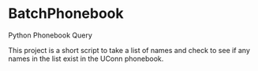 # BatchPhonebook
Python Phonebook Query

This project is a short script to take a list of names and check to see if any names in the list exist in the UConn phonebook.
